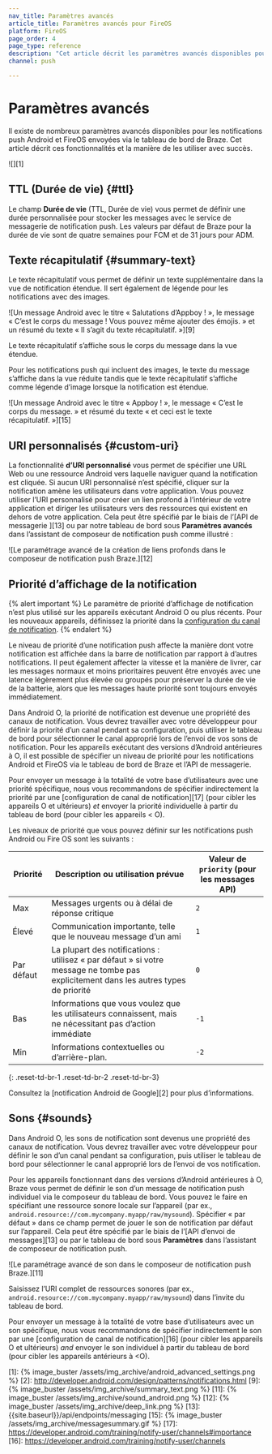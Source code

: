 ```yaml
---
nav_title: Paramètres avancés
article_title: Paramètres avancés pour FireOS
platform: FireOS
page_order: 4
page_type: reference
description: "Cet article décrit les paramètres avancés disponibles pour les notifications push FireOS envoyées via le tableau de bord de Braze."
channel: push

---
```


# Paramètres avancés

Il existe de nombreux paramètres avancés disponibles pour les notifications push Android et FireOS envoyées via le tableau de bord de Braze. Cet article décrit ces fonctionnalités et la manière de les utiliser avec succès.

![][1]

## TTL (Durée de vie) {#ttl}

Le champ **Durée de vie** (TTL, Durée de vie) vous permet de définir une durée personnalisée pour stocker les messages avec le service de messagerie de notification push. Les valeurs par défaut de Braze pour la durée de vie sont de quatre semaines pour FCM et de 31 jours pour ADM.

## Texte récapitulatif {#summary-text}

Le texte récapitulatif vous permet de définir un texte supplémentaire dans la vue de notification étendue. Il sert également de légende pour les notifications avec des images.

![Un message Android avec le titre « Salutations d’Appboy ! », le message « C’est le corps du message ! Vous pouvez même ajouter des émojis. » et un résumé du texte « Il s’agit du texte récapitulatif. »][9]

Le texte récapitulatif s’affiche sous le corps du message dans la vue étendue.

Pour les notifications push qui incluent des images, le texte du message s’affiche dans la vue réduite tandis que le texte récapitulatif s’affiche comme légende d’image lorsque la notification est étendue. 

![Un message Android avec le titre « Appboy ! », le message « C’est le corps du message. » et résumé du texte « et ceci est le texte récapitulatif. »][15]

## URI personnalisés {#custom-uri}

La fonctionnalité **d’URI personnalisé** vous permet de spécifier une URL Web ou une ressource Android vers laquelle naviguer quand la notification est cliquée. Si aucun URI personnalisé n’est spécifié, cliquer sur la notification amène les utilisateurs dans votre application. Vous pouvez utiliser l’URI personnalisé pour créer un lien profond à l’intérieur de votre application et diriger les utilisateurs vers des ressources qui existent en dehors de votre application. Cela peut être spécifié par le biais de l’[API de messagerie ][13] ou par notre tableau de bord sous **Paramètres avancés** dans l’assistant de composeur de notification push comme illustré :

![Le paramétrage avancé de la création de liens profonds dans le composeur de notification push Braze.][12]

## Priorité d’affichage de la notification

{% alert important %}
Le paramètre de priorité d’affichage de notification n’est plus utilisé sur les appareils exécutant Android O ou plus récents. Pour les nouveaux appareils, définissez la priorité dans la [configuration du canal de notification](https://developer.android.com/training/notify-user/channels#importance).
{% endalert %}

Le niveau de priorité d’une notification push affecte la manière dont votre notification est affichée dans la barre de notification par rapport à d’autres notifications. Il peut également affecter la vitesse et la manière de livrer, car les messages normaux et moins prioritaires peuvent être envoyés avec une latence légèrement plus élevée ou groupés pour préserver la durée de vie de la batterie, alors que les messages haute priorité sont toujours envoyés immédiatement.

Dans Android O, la priorité de notification est devenue une propriété des canaux de notification. Vous devrez travailler avec votre développeur pour définir la priorité d’un canal pendant sa configuration, puis utiliser le tableau de bord pour sélectionner le canal approprié lors de l’envoi de vos sons de notification. Pour les appareils exécutant des versions d’Android antérieures à O, il est possible de spécifier un niveau de priorité pour les notifications Android et FireOS via le tableau de bord de Braze et l’API de messagerie. 

Pour envoyer un message à la totalité de votre base d’utilisateurs avec une priorité spécifique, nous vous recommandons de spécifier indirectement la priorité par une [configuration de canal de notification][17] (pour cibler les appareils O et ultérieurs) *et* envoyer la priorité individuelle à partir du tableau de bord (pour cibler les appareils &#60; O).

Les niveaux de priorité que vous pouvez définir sur les notifications push Android ou Fire OS sont les suivants :

| Priorité | Description ou utilisation prévue | Valeur de `priority` (pour les messages API) |
|----------|--------------------------|-------------------------------------|
| Max      | Messages urgents ou à délai de réponse critique | `2` |
| Élevé     | Communication importante, telle que le nouveau message d’un ami | `1` |
| Par défaut  | La plupart des notifications : utilisez « par défaut » si votre message ne tombe pas explicitement dans les autres types de priorité | `0` |
| Bas      | Informations que vous voulez que les utilisateurs connaissent, mais ne nécessitant pas d’action immédiate | `-1` |
| Min      | Informations contextuelles ou d’arrière-plan. | `-2` |
{: .reset-td-br-1 .reset-td-br-2 .reset-td-br-3}

Consultez la [notification Android de Google][2] pour plus d’informations.

## Sons {#sounds}

Dans Android O, les sons de notification sont devenus une propriété des canaux de notification. Vous devrez travailler avec votre développeur pour définir le son d’un canal pendant sa configuration, puis utiliser le tableau de bord pour sélectionner le canal approprié lors de l’envoi de vos notification.

Pour les appareils fonctionnant dans des versions d’Android antérieures à O, Braze vous permet de définir le son d’un message de notification push individuel via le composeur du tableau de bord. Vous pouvez le faire en spécifiant une ressource sonore locale sur l’appareil (par ex., `android.resource://com.mycompany.myapp/raw/mysound`). Spécifier « par défaut » dans ce champ permet de jouer le son de notification par défaut sur l’appareil. Cela peut être spécifié par le biais de l’[API d’envoi de messages][13]  ou par le tableau de bord sous **Paramètres** dans l’assistant de composeur de notification push.

![Le paramétrage avancé de son dans le composeur de notification push Braze.][11]

Saisissez l’URI complet de ressources sonores (par ex., `android.resource://com.mycompany.myapp/raw/mysound`) dans l’invite du tableau de bord.

Pour envoyer un message à la totalité de votre base d’utilisateurs avec un son spécifique, nous vous recommandons de spécifier indirectement le son par une [configuration de canal de notification][16] (pour cibler les appareils O et ultérieurs) *and* envoyer le son individuel à partir du tableau de bord (pour cibler les appareils antérieurs à &#60;O).

[1]: {% image_buster /assets/img_archive/android_advanced_settings.png %}
[2]: http://developer.android.com/design/patterns/notifications.html
[9]: {% image_buster /assets/img_archive/summary_text.png %}
[11]: {% image_buster /assets/img_archive/sound_android.png %}
[12]: {% image_buster /assets/img_archive/deep_link.png %}
[13]: {{site.baseurl}}/api/endpoints/messaging
[15]: {% image_buster /assets/img_archive/messagesummary.gif %}
[17]: https://developer.android.com/training/notify-user/channels#importance
[16]: https://developer.android.com/training/notify-user/channels

